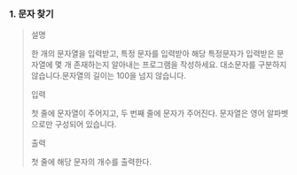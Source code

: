 ### 1. 문자 찾기


>설명
>
>한 개의 문자열을 입력받고, 특정 문자를 입력받아 해당 특정문자가 입력받은 문자열에 몇 개 존재하는지 알아내는 프로그램을 작성하세요.
>대소문자를 구분하지 않습니다.문자열의 길이는 100을 넘지 않습니다.
>
>입력
>
>첫 줄에 문자열이 주어지고, 두 번째 줄에 문자가 주어진다.
>문자열은 영어 알파벳으로만 구성되어 있습니다.
>
>출력
>
>첫 줄에 해당 문자의 개수를 출력한다.